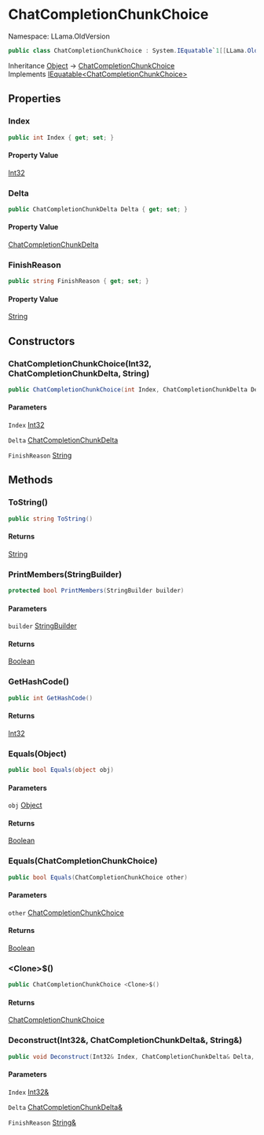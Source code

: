 # ChatCompletionChunkChoice

Namespace: LLama.OldVersion

```csharp
public class ChatCompletionChunkChoice : System.IEquatable`1[[LLama.OldVersion.ChatCompletionChunkChoice, LLamaSharp, Version=0.4.0.0, Culture=neutral, PublicKeyToken=null]]
```

Inheritance [Object](https://docs.microsoft.com/en-us/dotnet/api/system.object) → [ChatCompletionChunkChoice](./llama.oldversion.chatcompletionchunkchoice.md)<br>
Implements [IEquatable&lt;ChatCompletionChunkChoice&gt;](https://docs.microsoft.com/en-us/dotnet/api/system.iequatable-1)

## Properties

### **Index**

```csharp
public int Index { get; set; }
```

#### Property Value

[Int32](https://docs.microsoft.com/en-us/dotnet/api/system.int32)<br>

### **Delta**

```csharp
public ChatCompletionChunkDelta Delta { get; set; }
```

#### Property Value

[ChatCompletionChunkDelta](./llama.oldversion.chatcompletionchunkdelta.md)<br>

### **FinishReason**

```csharp
public string FinishReason { get; set; }
```

#### Property Value

[String](https://docs.microsoft.com/en-us/dotnet/api/system.string)<br>

## Constructors

### **ChatCompletionChunkChoice(Int32, ChatCompletionChunkDelta, String)**

```csharp
public ChatCompletionChunkChoice(int Index, ChatCompletionChunkDelta Delta, string FinishReason)
```

#### Parameters

`Index` [Int32](https://docs.microsoft.com/en-us/dotnet/api/system.int32)<br>

`Delta` [ChatCompletionChunkDelta](./llama.oldversion.chatcompletionchunkdelta.md)<br>

`FinishReason` [String](https://docs.microsoft.com/en-us/dotnet/api/system.string)<br>

## Methods

### **ToString()**

```csharp
public string ToString()
```

#### Returns

[String](https://docs.microsoft.com/en-us/dotnet/api/system.string)<br>

### **PrintMembers(StringBuilder)**

```csharp
protected bool PrintMembers(StringBuilder builder)
```

#### Parameters

`builder` [StringBuilder](https://docs.microsoft.com/en-us/dotnet/api/system.text.stringbuilder)<br>

#### Returns

[Boolean](https://docs.microsoft.com/en-us/dotnet/api/system.boolean)<br>

### **GetHashCode()**

```csharp
public int GetHashCode()
```

#### Returns

[Int32](https://docs.microsoft.com/en-us/dotnet/api/system.int32)<br>

### **Equals(Object)**

```csharp
public bool Equals(object obj)
```

#### Parameters

`obj` [Object](https://docs.microsoft.com/en-us/dotnet/api/system.object)<br>

#### Returns

[Boolean](https://docs.microsoft.com/en-us/dotnet/api/system.boolean)<br>

### **Equals(ChatCompletionChunkChoice)**

```csharp
public bool Equals(ChatCompletionChunkChoice other)
```

#### Parameters

`other` [ChatCompletionChunkChoice](./llama.oldversion.chatcompletionchunkchoice.md)<br>

#### Returns

[Boolean](https://docs.microsoft.com/en-us/dotnet/api/system.boolean)<br>

### **&lt;Clone&gt;$()**

```csharp
public ChatCompletionChunkChoice <Clone>$()
```

#### Returns

[ChatCompletionChunkChoice](./llama.oldversion.chatcompletionchunkchoice.md)<br>

### **Deconstruct(Int32&, ChatCompletionChunkDelta&, String&)**

```csharp
public void Deconstruct(Int32& Index, ChatCompletionChunkDelta& Delta, String& FinishReason)
```

#### Parameters

`Index` [Int32&](https://docs.microsoft.com/en-us/dotnet/api/system.int32&)<br>

`Delta` [ChatCompletionChunkDelta&](./llama.oldversion.chatcompletionchunkdelta&.md)<br>

`FinishReason` [String&](https://docs.microsoft.com/en-us/dotnet/api/system.string&)<br>

